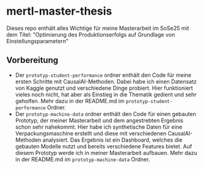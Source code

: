 # mertl-master-thesis
Dieses repo enthält alles Wichtige für meine Masterarbeit im SoSe25 mit dem Titel:
"Optimierung des Produktionserfolgs auf Grundlage von Einstellungsparametern"

## Vorbereitung
- Der `prototyp-student-performance` ordner enthält den Code für meine ersten Schritte mit CausalAI-Methoden. Dabei 
habe ich einen Datensatz von Kaggle genutzt und verschiedene Dinge probiert. Hier funktioniert vieles noch nicht,
hat aber als Einstieg in die Thematik gedient und sehr geholfen. Mehr dazu in der README.md im 
`prototyp-student-performance` Ordner.
- Der `prototyp-machine-data` ordner enthält den Code für einen gebauten Prototyp, der meiner Masterarbeit und dem 
angestrebten Ergebnis schon sehr nahekommt. Hier habe ich synthetische Daten für eine Verpackungsmaschine erstellt und
diese mit verschiedenen CausalAI-Methoden analysiert. Das Ergebnis ist ein Dashboard, welches die gebauten Modelle 
nutzt und bereits verschiedene Features bietet. Auf diesem Prototyp werde ich in meiner Masterarbeit aufbauen.
Mehr dazu in der README.md im `prototyp-machine-data` Ordner.
